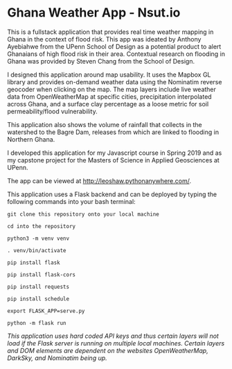 # Ghana Weather App - Nsut.io

This is a fullstack application that provides real time weather mapping in Ghana in the context of flood risk. This app was ideated by Anthony Ayebiahwe from the UPenn School of Design as a potential product to alert Ghanaians of high flood risk in their area. Contextual research on flooding in Ghana was provided by Steven Chang from the School of Design. 

I designed this application around map usability. It uses the Mapbox GL library and provides on-demand weather data using the Nominatim reverse geocoder when clicking on the map. The map layers include live weather data from OpenWeatherMap at specific cities, precipitation interpolated across Ghana, and a surface clay percentage as a loose metric for soil permeability/flood vulnerability.

This application also shows the volume of rainfall that collects in the watershed to the Bagre Dam, releases from which are linked to flooding in Northern Ghana.

I developed this application for my Javascript course in Spring 2019 and as my capstone project for the Masters of Science in Applied Geosciences at UPenn.

The app can be viewed at http://leoshaw.pythonanywhere.com/. 

This application uses a Flask backend and can be deployed by typing the following commands into your bash terminal:

```
git clone this repository onto your local machine

cd into the repository

python3 -m venv venv

. venv/bin/activate

pip install flask

pip install flask-cors

pip install requests

pip install schedule

export FLASK_APP=serve.py

python -m flask run
```

*This application uses hard coded API keys and thus certain layers will not load if the Flask server is running on multiple local machines.*
*Certain layers and DOM elements are dependent on the websites OpenWeatherMap, DarkSky, and Nominatim being up.*

